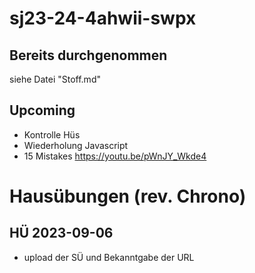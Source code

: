 # sj23-24-4ahwii-swpx

## Bereits durchgenommen

siehe Datei "Stoff.md"

## Upcoming

-   Kontrolle Hüs
-   Wiederholung Javascript
-   15 Mistakes https://youtu.be/pWnJY_Wkde4

# Hausübungen (rev. Chrono)

## HÜ 2023-09-06

-   upload der SÜ und Bekanntgabe der URL
